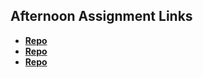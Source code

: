 ## Afternoon Assignment Links

* **[Repo](https://github.com/CodyVanDeWetering22/dog_api)**
* **[Repo](https://github.com/CodyVanDeWetering22/gregslist_dontnet)**
* **[Repo](https://github.com/CodyVanDeWetering22/AllSpice)**
